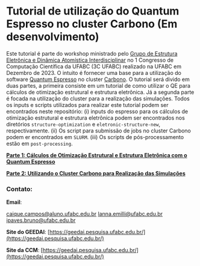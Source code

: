 # Tutorial de utilização do Quantum Espresso no cluster Carbono (**Em desenvolvimento**)

Este tutorial é parte do workshop ministrado pelo [Grupo de Estrutura Eletrônica e Dinâmica Atomística Interdisciplinar](https://geedai.pesquisa.ufabc.edu.br/) no 1 Congresso de Computação Científica da UFABC (3C UFABC) realizado na UFABC em Dezembro de 2023. O intuito é fornecer uma base para a utilização do software [Quantum Espresso](https://www.quantum-espresso.org/) no cluster [Carbono](https://ccm.propes.ufabc.edu.br/equipamentos/). O tutorial será divido em duas partes, a primeira consiste em um tutorial de como utilizar o QE para cálculos de otimização estrutural e estrutura eletrônica. Já a segunda parte é focada na utilização do cluster para a realização das simulações. Todos os inputs e scripts utilizados para realizar este tutorial podem ser encontrados neste repositório: (i) inputs do espresso para os cálculos de otimização estrutural e estrutura eletrônica podem ser encontrados nos diretórios `structure-optimization` e `eletronic-structure-new`, respectivamente. (ii) Os script para submissão de jobs no cluster Carbono podem er encontrados em `SLURM`. (iii) Os scripts de pós-processamento estão em `post-processing`. 

**[Parte 1: Cálculos de Otimização Estrutural e Estrutura Eletrônica com o Quantum Espresso](./ESPRESSO.md)**

**[Parte 2: Utilizando o Cluster Carbono para Realização das Simulações](./SLURM.md)**


### Contato:

**Email**: 

caique.campos@aluno.ufabc.edu.br
lanna.emilli@ufabc.edu.br
ipaves.bruno@ufabc.edu.br

**Site do GEEDAI**: [https://geedai.pesquisa.ufabc.edu.br/](https://geedai.pesquisa.ufabc.edu.br/)

**Site da CCM**: [https://geedai.pesquisa.ufabc.edu.br/](https://geedai.pesquisa.ufabc.edu.br/)